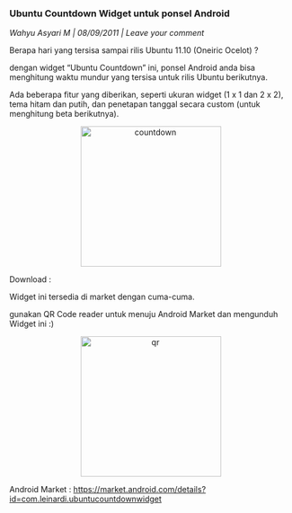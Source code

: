 ### **Ubuntu Countdown Widget untuk ponsel Android**
_Wahyu Asyari M | 08/09/2011 | Leave your comment_

Berapa hari yang tersisa sampai rilis Ubuntu 11.10 (Oneiric Ocelot) ?

dengan widget “Ubuntu Countdown” ini, ponsel Android anda bisa menghitung waktu mundur yang tersisa untuk rilis Ubuntu berikutnya.

Ada beberapa fitur yang diberikan, seperti ukuran widget (1 x 1 dan 2 x 2), tema hitam dan putih, dan penetapan tanggal secara custom (untuk menghitung beta berikutnya).
<p align="center">
	<img src="./posts/2011-09-08-ubuntu-countdown-widget-untuk-ponsel-android/image_thumb2.png" height="250px" alt="countdown">
</p> 

Download :

Widget ini tersedia di market dengan cuma-cuma.

gunakan QR Code reader untuk menuju Android Market dan mengunduh Widget ini :)
<p align="center">
	<img src="./posts/2011-09-08-ubuntu-countdown-widget-untuk-ponsel-android/barcode.png" height="250px" alt="qr">
</p> 

Android Market :
<https://market.android.com/details?id=com.leinardi.ubuntucountdownwidget>